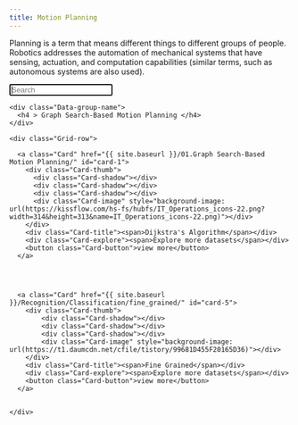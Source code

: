 ```yaml
---
title: Motion Planning 
---
```

Planning is a term that means different things to different groups of people. Robotics addresses the automation of mechanical systems that have sensing, actuation, and computation capabilities (similar terms, such as autonomous systems are also used).
   
<div class="Search-dataset">
    <form  action="{{ site.baseurl }}/search/" method="get">
      <input type="text" name="q" id="search-input" placeholder="Search" autofocus>
      <input type="submit" value="Search" style="display: none;">
    </form>
</div>

<div class="Grid ">

    <div class="Data-group-name">
      <h4 > Graph Search-Based Motion Planning </h4>
    </div>

    <div class="Grid-row">
  
      <a class="Card" href="{{ site.baseurl }}/01.Graph Search-Based Motion Planning/" id="card-1">
        <div class="Card-thumb">
          <div class="Card-shadow"></div>
          <div class="Card-shadow"></div>
          <div class="Card-shadow"></div>
          <div class="Card-image" style="background-image: url(https://kissflow.com/hs-fs/hubfs/IT_Operations_icons-22.png?width=314&height=313&name=IT_Operations_icons-22.png)"></div>
        </div>
        <div class="Card-title"><span>Dijkstra's Algorithm</span></div>
        <div class="Card-explore"><span>Explore more datasets</span></div>
        <button class="Card-button">view more</button>
      </a>

   


      <a class="Card" href="{{ site.baseurl }}/Recognition/Classification/fine_grained/" id="card-5">
        <div class="Card-thumb">
            <div class="Card-shadow"></div>
            <div class="Card-shadow"></div>
            <div class="Card-shadow"></div>
            <div class="Card-image" style="background-image: url(https://t1.daumcdn.net/cfile/tistory/99681D455F20165D36)"></div>
        </div>
        <div class="Card-title"><span>Fine Grained</span></div>
        <div class="Card-explore"><span>Explore more datasets</span></div>
        <button class="Card-button">view more</button>
      </a>


    </div>
